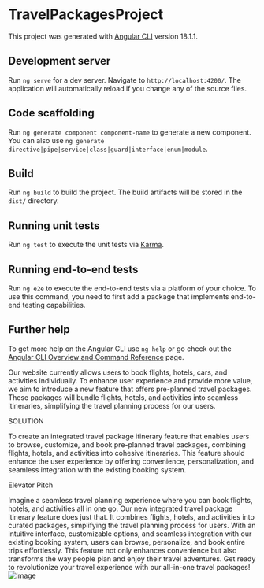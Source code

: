 # TravelPackagesProject

This project was generated with [Angular CLI](https://github.com/angular/angular-cli) version 18.1.1.

## Development server

Run `ng serve` for a dev server. Navigate to `http://localhost:4200/`. The application will automatically reload if you change any of the source files.

## Code scaffolding

Run `ng generate component component-name` to generate a new component. You can also use `ng generate directive|pipe|service|class|guard|interface|enum|module`.

## Build

Run `ng build` to build the project. The build artifacts will be stored in the `dist/` directory.

## Running unit tests

Run `ng test` to execute the unit tests via [Karma](https://karma-runner.github.io).

## Running end-to-end tests

Run `ng e2e` to execute the end-to-end tests via a platform of your choice. To use this command, you need to first add a package that implements end-to-end testing capabilities.

## Further help

To get more help on the Angular CLI use `ng help` or go check out the [Angular CLI Overview and Command Reference](https://angular.dev/tools/cli) page.



Our website currently allows users to book flights, hotels, cars, and activities individually. To enhance user experience and provide more value, we aim to introduce a new feature that offers pre-planned travel packages. These packages will bundle flights, hotels, and activities into seamless itineraries, simplifying the travel planning process for our users.


 SOLUTION

To create an integrated travel package itinerary feature that enables users to browse, customize, and book pre-planned travel packages, combining flights, hotels, and activities into cohesive itineraries. This feature should enhance the user experience by offering convenience, personalization, and seamless integration with the existing booking system.

Elevator Pitch

Imagine a seamless travel planning experience where you can book flights, hotels, and activities all in one go. Our new integrated travel package itinerary feature does just that. It combines flights, hotels, and activities into curated packages, simplifying the travel planning process for users. With an intuitive interface, customizable options, and seamless integration with our existing booking system, users can browse, personalize, and book entire trips effortlessly. This feature not only enhances convenience but also transforms the way people plan and enjoy their travel adventures. Get ready to revolutionize your travel experience with our all-in-one travel packages!![image](https://github.com/user-attachments/assets/59caaafa-5c44-437b-a76d-60c095e3bfca)
